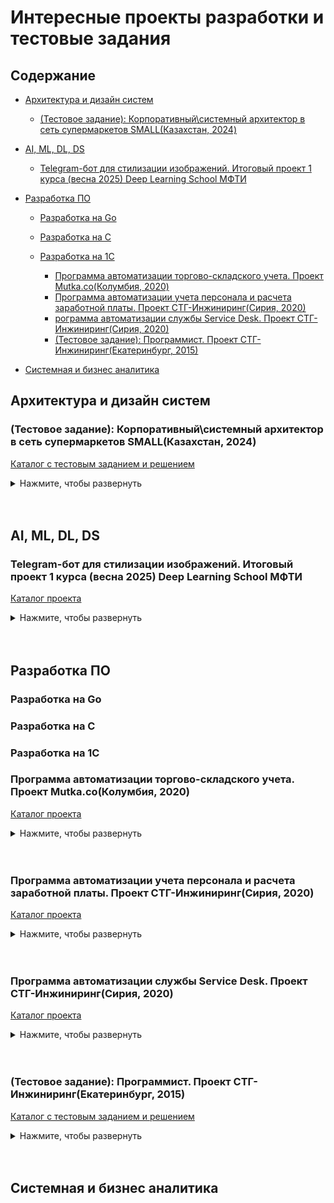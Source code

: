 # Интересные проекты разработки и тестовые задания

## Содержание
- [Архитектура и дизайн систем](#arch_and_systemdesign)
    - [(Тестовое задание): Корпоративный\системный архитектор в сеть супермаркетов SMALL(Казахстан, 2024)](#arch_small_2024)

- [AI, ML, DL, DS](#aiml)

    - [Telegram-бот для стилизации изображений.  Итоговый проект 1 курса (весна 2025) Deep Learning School МФТИ](#aiml_dls_tgbot)

- [Разработка ПО](#program_development)
    - [Разработка на Go](#dev_go)
    - [Разработка на C](#dev_c)
    - [Разработка на 1С](#dev_1c)

        - [Программа автоматизации торгово-складского учета. Проект Mutka.co(Колумбия, 2020)](#1c_mutka)
        - [Программа автоматизации учета персонала и расчета заработной платы. Проект СТГ-Инжиниринг(Сирия, 2020)](#1c_salary)
        - [рограмма автоматизации службы Service Desk. Проект СТГ-Инжиниринг(Сирия, 2020)](#1c_servicedesk)
        - [(Тестовое задание): Программист. Проект СТГ-Инжиниринг(Екатеринбург, 2015)](#1c_simaland)

- [Системная и бизнес аналитика](#sa_and_ba)



<a name="arch_and_systemdesign"><h2>Архитектура и дизайн систем</h2></a>


<a name="arch_small_2024"><h3>(Тестовое задание): Корпоративный\системный архитектор в сеть супермаркетов  SMALL(Казахстан, 2024)</h3></a>

[Каталог с тестовым заданием и решением](test_tasks/small_arch/)

<details>
<summary>Нажмите, чтобы развернуть</summary>

    Тестовое задание для архитектора:
    
        Разработать проект целевой ИТ-архитектуры для компании из сектора FMCG.
        Проект должен включать в себя верхнеуровневую схему ИТ-компонентов, необходимых для обеспечения всей 
        жизнедеятельности компании (не только продажи, но и учет), а также потоки данных между ними.
        В идеале дать предложения по выбору системы для каждого из компонентов – использовать коробочное решение (какое) 
        или разрабатывать свое (на каком стеке технологий).

        Описание компании:
        • Ритейлер продуктов питания и сопутствующих товаров с сетью магазинов разного формата (гипермаркеты, супермаркеты, 
        магазины у дома) по всей территории РК
        • Широкий ассортимент. Централизованные поставки от многочисленных поставщиков через собственные распределительные 
        склады (РЦ). Собственная служба складской и транспортной логистики.
        • Оптовые продажи
        • E-Commerce с самовывозом и собственной сборкой и доставкой товаров клиентам. Сайт интернет-магазина + мобильное 
        приложение для клиентов.
        • Коллцентр для обслуживания клиентов    

</details>
<br><br>
    



<a name="aiml"><h2>AI, ML, DL, DS</h2></a>


<a name="aiml_dls_tgbot"><h3>Telegram-бот для стилизации изображений.  Итоговый проект 1 курса (весна 2025) Deep Learning School МФТИ</h3></a>

[Каталог проекта](https://github.com/idalgo-2021/dls_bot)

<details>
<summary>Нажмите, чтобы развернуть</summary>

    Задание: разработать Telegram-бот для стилизации изображений с использованием нейронных сетей.

    - Поддерживаются два основных режима стилизации:
        - Neural Style Transfer (NST) - с использованием алгоритма Леона Гатиса
        - CycleGAN (Cycle-Consistent GAN) - специальная разновидность GAN
    - Бот может работать как в режиме пуллинга, так и вебхуков.
    - Проект имеет готовые скрипты для сборки в Docker-контейнер.  
    - Проект содержит пайпланы подготовки предобученных моделей, а так же пайплайн обучения CycleGAN(персонажи Симпсонов).  
  
</details>
<br><br>





<a name="program_development"><h2>Разработка ПО</h2></a>

<a name="dev_go"><h3>Разработка на Go</h3></a>

<a name="dev_c"><h3>Разработка на C</h3></a>




<a name="dev_1c"><h3>Разработка на 1С</h3></a>

<a name="1c_mutka"><h3>Программа автоматизации торгово-складского учета. Проект Mutka.co(Колумбия, 2020)</h3></a>

[Каталог проекта](https://github.com/idalgo-2021/mvp_StorePlatfirm)

<details>
<summary>Нажмите, чтобы развернуть</summary>

    Задание:

    Разработать учетную систему(backend):
    
    1. Для автоматизации торгово-складского учета в дарксторах.
    2. Система должна включать: 
        - модуль управления ролями
        - модуль обмена данными с сайтом
        - модуль управления ценообразованием(различные типы цен)
        - управление складскими операциями(резервирование, списание, поступление, списание, продажи, инвентаризация, перемещение)
        - возможность учета в разных единицах измерения
        - возможность подключения сканеров штрихкодов
    3. Система должна содержать базовые отчеты и печатные формы.
    4. Система должна включать возможность расчета себестоимости по ФИФО и по-среднему.    
  
</details>
<br><br>



<a name="1c_salary"><h3>Программа автоматизации учета персонала и расчета заработной платы. Проект СТГ-Инжиниринг(Сирия, 2020)</h3></a>

[Каталог проекта](https://github.com/idalgo-2021/mvp_Salary)

<details>
<summary>Нажмите, чтобы развернуть</summary>

    Задание:

    Разработать MVP-приложение для:
    
    1. Проверки корректности существующих (AS-IS) технологий и действующей системы расчёта заработной платы сотрудников предприятия.
    2. Проверки корректности существующих (AS-IS) технологий учёта персонала предприятия (включая воинский учёт и взаимодействие с профсоюзами).
    3. Тестирования планируемых (TO-BE) механизмов и алгоритмов расчёта заработной платы и учёта персонала.
    4. Формирования требований к целевой платформе автоматизации учёта персонала и расчёта заработной платы.
    5. Поддержка системы иерархических видов начислений(в т.ч. основных и дополнительных), разовых и т.п.
    6. Реализация начислений методом вытеснения.
    7. Базовая отчетность(ведомости, расчетные листки).

</details>
<br><br>



<a name="1c_servicedesk"><h3>Программа автоматизации службы Service Desk. Проект СТГ-Инжиниринг(Сирия, 2020)</h3></a>

[Каталог проекта](https://github.com/idalgo-2021/mvp_Service_Desk)

<details>
<summary>Нажмите, чтобы развернуть</summary>

    Задание:

    Разработать MVP-приложение для:
    
    1. Автоматизации службы Service Desk (Департамент IT). "Одно-окно", прием и обработка заявок, назначение исполнителей, отчетность.
    2. Тестирования планируемых (TO-BE) механизмов обработки и учета обращений пользователей в Service Desk.
    3. Формирования требований к целевой платформе автоматизации обращений пользователей в Service Desk.
   
</details>
<br><br>





<a name="1c_simaland"><h3>(Тестовое задание): Программист. Проект СТГ-Инжиниринг(Екатеринбург, 2015)</h3></a>

[Каталог с тестовым заданием и решением](test_tasks/sima_land/)

<details>
<summary>Нажмите, чтобы развернуть</summary>

    Задание:

        Выполнив все пункты, необходимо завести пару примеров, выгрузить базу в dt файл и выслать в ответном письме.

        Пункт 1.
        Создать конфигурацию для учета складских остатков. Требования к конфигурации:
        - Возможность ведения остатков (количественные и суммовые) в разрезе складов и номенклатуры.
        - В конфигурации должны присутствовать документы прихода, расхода и перемещения номенклатуры.
        - В конфигурации должны присутствовать отчеты: обороты по складам, остатки по складам.

        Пункт 2.
        Создать обработку загрузки остатков в конфигурацию из Excel.Структура файла(см.ФайлСОстатками.xls):
            - Номенклатура Склад Количество
            - Пружина Склад 1 10
            - Корпус Склад 2 15
            - Карандаш Склад 1 20

        Пункт 3.
        Дополнительные требования к конфигурации:
        - Добавить возможность ведения остатков(суммовых) номенклатуры «По средней» и по «ФИФО»
        - Добавить документ инвентаризации номенклатуры, который будет заполняться текущими остатками по складу, и будет корректировать остатки.
        - Добавить в документы Прихода и Расхода, контрагента.
        - Добавить документы оплаты контрагентам.
        - Добавить отчеты: обороты и остатки по взаиморасчетам с контрагентами и обороты и остатки по денежным средствам с использованием компоновки данных. Дать пользователю возможность изменения настоек отчета.

        Пункт 4.
        Дополнительные требования к конфигурации:
        - Создать механизм создания и редактирования состава изделия (минимум 2 уровня вложенности изделие/деталь/материал).
        - Создать отчет по потребности в материалах для производства детали с учетом остатков материалов на складах.

</details>
<br><br>







<a name="sa_and_ba"><h2>Системная и бизнес аналитика</h2></a>


